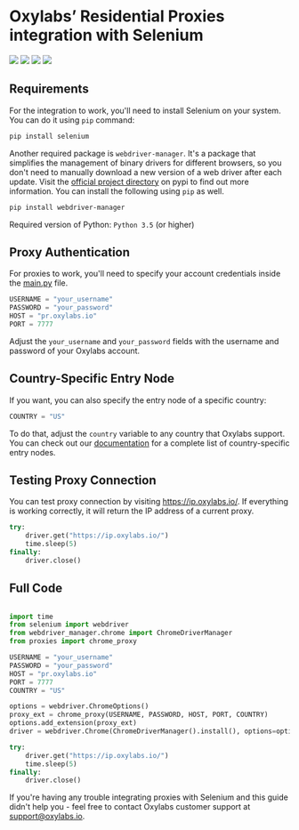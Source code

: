 # Oxylabs’ Residential Proxies integration with Selenium

[<img src="https://img.shields.io/static/v1?label=&message=Python&color=brightgreen" />](https://github.com/topics/python) [<img src="https://img.shields.io/static/v1?label=&message=Selenium&color=orange" />](https://github.com/topics/selenium) [<img src="https://img.shields.io/static/v1?label=&message=Web-Scraping&color=yellow" />](https://github.com/topics/web-scraping) [<img src="https://img.shields.io/static/v1?label=&message=Rotating%20Proxies&color=blueviolet" />](https://github.com/topics/rotating-proxies)

## Requirements
For the integration to work, you'll need to install Selenium on your system. You can do it using `pip` command:
```bash
pip install selenium
```
Another required package is `webdriver-manager`. It's a package that simplifies the management of binary drivers for different browsers, so you don't need to manually download a new version of a web driver after each update. Visit the [official project directory](https://pypi.org/project/webdriver-manager/) on pypi to find out more information. You can install the following using `pip` as well.
```bash
pip install webdriver-manager
```
Required version of Python: `Python 3.5` (or higher)
## Proxy Authentication
For proxies to work, you'll need to specify your account credentials inside the [main.py](https://github.com/oxylabs/selenium-proxy-integration/blob/main/main.py) file.
```python
USERNAME = "your_username"
PASSWORD = "your_password"
HOST = "pr.oxylabs.io"
PORT = 7777
```
Adjust the `your_username` and `your_password` fields with the username and password of your Oxylabs account.
## Country-Specific Entry Node
If you want, you can also specify the entry node of a specific country:
```python
COUNTRY = "US"
```
To do that, adjust the `country` variable to any country that Oxylabs support. You can check out our [documentation](https://developers.oxylabs.io/residential-proxies/#country-specific-entry-nodes) for a complete list of country-specific entry nodes.

## Testing Proxy Connection
You can test proxy connection by visiting https://ip.oxylabs.io/. If everything is working correctly, it will return the IP address of a current proxy.
```python
try:
    driver.get("https://ip.oxylabs.io/")
    time.sleep(5)
finally:
    driver.close()
```

## Full Code
```python

import time
from selenium import webdriver
from webdriver_manager.chrome import ChromeDriverManager
from proxies import chrome_proxy

USERNAME = "your_username"
PASSWORD = "your_password"
HOST = "pr.oxylabs.io"
PORT = 7777
COUNTRY = "US"

options = webdriver.ChromeOptions()
proxy_ext = chrome_proxy(USERNAME, PASSWORD, HOST, PORT, COUNTRY)
options.add_extension(proxy_ext)
driver = webdriver.Chrome(ChromeDriverManager().install(), options=options)

try:
    driver.get("https://ip.oxylabs.io/")
    time.sleep(5)
finally:
    driver.close()
```
If you're having any trouble integrating proxies with Selenium and this guide didn't help you - feel free to contact Oxylabs customer support at support@oxylabs.io.


